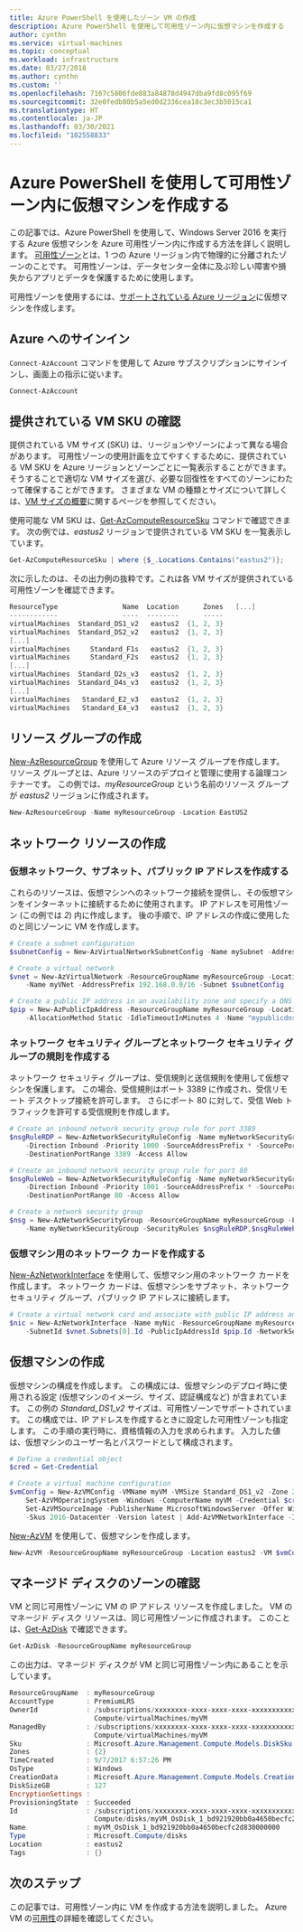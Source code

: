 ```yaml
---
title: Azure PowerShell を使用したゾーン VM の作成
description: Azure PowerShell を使用して可用性ゾーン内に仮想マシンを作成する
author: cynthn
ms.service: virtual-machines
ms.topic: conceptual
ms.workload: infrastructure
ms.date: 03/27/2018
ms.author: cynthn
ms.custom: ''
ms.openlocfilehash: 7167c5806fde883a84878d4947dba9fd8c095f69
ms.sourcegitcommit: 32e0fedb80b5a5ed0d2336cea18c3ec3b5015ca1
ms.translationtype: HT
ms.contentlocale: ja-JP
ms.lasthandoff: 03/30/2021
ms.locfileid: "102558833"
---
```

# <a name="create-a-virtual-machine-in-an-availability-zone-using-azure-powershell"></a>Azure PowerShell を使用して可用性ゾーン内に仮想マシンを作成する

この記事では、Azure PowerShell を使用して、Windows Server 2016 を実行する Azure 仮想マシンを Azure 可用性ゾーン内に作成する方法を詳しく説明します。 [可用性ゾーン](../../availability-zones/az-overview.md)とは、1 つの Azure リージョン内で物理的に分離されたゾーンのことです。 可用性ゾーンは、データセンター全体に及ぶ珍しい障害や損失からアプリとデータを保護するために使用します。

可用性ゾーンを使用するには、[サポートされている Azure リージョン](../../availability-zones/az-region.md)に仮想マシンを作成します。

 

## <a name="sign-in-to-azure"></a>Azure へのサインイン

`Connect-AzAccount` コマンドを使用して Azure サブスクリプションにサインインし、画面上の指示に従います。

```powershell
Connect-AzAccount
```

## <a name="check-vm-sku-availability"></a>提供されている VM SKU の確認
提供されている VM サイズ (SKU) は、リージョンやゾーンによって異なる場合があります。 可用性ゾーンの使用計画を立てやすくするために、提供されている VM SKU を Azure リージョンとゾーンごとに一覧表示することができます。 そうすることで適切な VM サイズを選び、必要な回復性をすべてのゾーンにわたって確保することができます。 さまざまな VM の種類とサイズについて詳しくは、[VM サイズの概要](../sizes.md)に関するページを参照してください。

使用可能な VM SKU は、[Get-AzComputeResourceSku](/powershell/module/az.compute/get-azcomputeresourcesku) コマンドで確認できます。 次の例では、*eastus2* リージョンで提供されている VM SKU を一覧表示しています。

```powershell
Get-AzComputeResourceSku | where {$_.Locations.Contains("eastus2")};
```

次に示したのは、その出力例の抜粋です。これは各 VM サイズが提供されている可用性ゾーンを確認できます。

```powershell
ResourceType                Name  Location      Zones   [...]
------------                ----  --------      -----
virtualMachines  Standard_DS1_v2   eastus2  {1, 2, 3}
virtualMachines  Standard_DS2_v2   eastus2  {1, 2, 3}
[...]
virtualMachines     Standard_F1s   eastus2  {1, 2, 3}
virtualMachines     Standard_F2s   eastus2  {1, 2, 3}
[...]
virtualMachines  Standard_D2s_v3   eastus2  {1, 2, 3}
virtualMachines  Standard_D4s_v3   eastus2  {1, 2, 3}
[...]
virtualMachines   Standard_E2_v3   eastus2  {1, 2, 3}
virtualMachines   Standard_E4_v3   eastus2  {1, 2, 3}
```


## <a name="create-resource-group"></a>リソース グループの作成

[New-AzResourceGroup](/powershell/module/az.resources/new-azresourcegroup) を使用して Azure リソース グループを作成します。 リソース グループとは、Azure リソースのデプロイと管理に使用する論理コンテナーです。 この例では、*myResourceGroup* という名前のリソース グループが *eastus2* リージョンに作成されます。 

```powershell
New-AzResourceGroup -Name myResourceGroup -Location EastUS2
```

## <a name="create-networking-resources"></a>ネットワーク リソースの作成

### <a name="create-a-virtual-network-subnet-and-a-public-ip-address"></a>仮想ネットワーク、サブネット、パブリック IP アドレスを作成する 
これらのリソースは、仮想マシンへのネットワーク接続を提供し、その仮想マシンをインターネットに接続するために使用されます。 IP アドレスを可用性ゾーン (この例では *2*) 内に作成します。 後の手順で、IP アドレスの作成に使用したのと同じゾーンに VM を作成します。

```powershell
# Create a subnet configuration
$subnetConfig = New-AzVirtualNetworkSubnetConfig -Name mySubnet -AddressPrefix 192.168.1.0/24

# Create a virtual network
$vnet = New-AzVirtualNetwork -ResourceGroupName myResourceGroup -Location eastus2 `
    -Name myVNet -AddressPrefix 192.168.0.0/16 -Subnet $subnetConfig

# Create a public IP address in an availability zone and specify a DNS name
$pip = New-AzPublicIpAddress -ResourceGroupName myResourceGroup -Location eastus2 -Zone 2 `
    -AllocationMethod Static -IdleTimeoutInMinutes 4 -Name "mypublicdns$(Get-Random)" -Sku Standard
```

### <a name="create-a-network-security-group-and-a-network-security-group-rule"></a>ネットワーク セキュリティ グループとネットワーク セキュリティ グループの規則を作成する 
ネットワーク セキュリティ グループは、受信規則と送信規則を使用して仮想マシンを保護します。 この場合、受信規則はポート 3389 に作成され、受信リモート デスクトップ接続を許可します。 さらにポート 80 に対して、受信 Web トラフィックを許可する受信規則を作成します。

```powershell
# Create an inbound network security group rule for port 3389
$nsgRuleRDP = New-AzNetworkSecurityRuleConfig -Name myNetworkSecurityGroupRuleRDP  -Protocol Tcp `
    -Direction Inbound -Priority 1000 -SourceAddressPrefix * -SourcePortRange * -DestinationAddressPrefix * `
    -DestinationPortRange 3389 -Access Allow

# Create an inbound network security group rule for port 80
$nsgRuleWeb = New-AzNetworkSecurityRuleConfig -Name myNetworkSecurityGroupRuleWWW  -Protocol Tcp `
    -Direction Inbound -Priority 1001 -SourceAddressPrefix * -SourcePortRange * -DestinationAddressPrefix * `
    -DestinationPortRange 80 -Access Allow

# Create a network security group
$nsg = New-AzNetworkSecurityGroup -ResourceGroupName myResourceGroup -Location eastus2 `
    -Name myNetworkSecurityGroup -SecurityRules $nsgRuleRDP,$nsgRuleWeb
```

### <a name="create-a-network-card-for-the-virtual-machine"></a>仮想マシン用のネットワーク カードを作成する 
[New-AzNetworkInterface](/powershell/module/az.network/new-aznetworkinterface) を使用して、仮想マシン用のネットワーク カードを作成します。 ネットワーク カードは、仮想マシンをサブネット、ネットワーク セキュリティ グループ、パブリック IP アドレスに接続します。

```powershell
# Create a virtual network card and associate with public IP address and NSG
$nic = New-AzNetworkInterface -Name myNic -ResourceGroupName myResourceGroup -Location eastus2 `
    -SubnetId $vnet.Subnets[0].Id -PublicIpAddressId $pip.Id -NetworkSecurityGroupId $nsg.Id
```

## <a name="create-virtual-machine"></a>仮想マシンの作成

仮想マシンの構成を作成します。 この構成には、仮想マシンのデプロイ時に使用される設定 (仮想マシンのイメージ、サイズ、認証構成など) が含まれています。 この例の *Standard_DS1_v2* サイズは、可用性ゾーンでサポートされています。 この構成では、IP アドレスを作成するときに設定した可用性ゾーンも指定します。 この手順の実行時に、資格情報の入力を求められます。 入力した値は、仮想マシンのユーザー名とパスワードとして構成されます。

```powershell
# Define a credential object
$cred = Get-Credential

# Create a virtual machine configuration
$vmConfig = New-AzVMConfig -VMName myVM -VMSize Standard_DS1_v2 -Zone 2 | `
    Set-AzVMOperatingSystem -Windows -ComputerName myVM -Credential $cred | `
    Set-AzVMSourceImage -PublisherName MicrosoftWindowsServer -Offer WindowsServer `
    -Skus 2016-Datacenter -Version latest | Add-AzVMNetworkInterface -Id $nic.Id
```

[New-AzVM](/powershell/module/az.compute/new-azvm) を使用して、仮想マシンを作成します。

```powershell
New-AzVM -ResourceGroupName myResourceGroup -Location eastus2 -VM $vmConfig
```

## <a name="confirm-zone-for-managed-disk"></a>マネージド ディスクのゾーンの確認

VM と同じ可用性ゾーンに VM の IP アドレス リソースを作成しました。 VM のマネージド ディスク リソースは、同じ可用性ゾーンに作成されます。 このことは、[Get-AzDisk](/powershell/module/az.compute/get-azdisk) で確認できます。

```powershell
Get-AzDisk -ResourceGroupName myResourceGroup
```

この出力は、マネージド ディスクが VM と同じ可用性ゾーン内にあることを示しています。

```powershell
ResourceGroupName  : myResourceGroup
AccountType        : PremiumLRS
OwnerId            : /subscriptions/xxxxxxxx-xxxx-xxxx-xxxx-xxxxxxxxxxxx/resourceGroups/myResourceGroup/providers/Microsoft.
                     Compute/virtualMachines/myVM
ManagedBy          : /subscriptions/xxxxxxxx-xxxx-xxxx-xxxx-xxxxxxxxxxxx//resourceGroups/myResourceGroup/providers/Microsoft.
                     Compute/virtualMachines/myVM
Sku                : Microsoft.Azure.Management.Compute.Models.DiskSku
Zones              : {2}
TimeCreated        : 9/7/2017 6:57:26 PM
OsType             : Windows
CreationData       : Microsoft.Azure.Management.Compute.Models.CreationData
DiskSizeGB         : 127
EncryptionSettings :
ProvisioningState  : Succeeded
Id                 : /subscriptions/xxxxxxxx-xxxx-xxxx-xxxx-xxxxxxxxxxxx/resourceGroups/myResourceGroup/providers/Microsoft.
                     Compute/disks/myVM_OsDisk_1_bd921920bb0a4650becfc2d830000000
Name               : myVM_OsDisk_1_bd921920bb0a4650becfc2d830000000
Type               : Microsoft.Compute/disks
Location           : eastus2
Tags               : {}
```


## <a name="next-steps"></a>次のステップ

この記事では、可用性ゾーン内に VM を作成する方法を説明しました。 Azure VM の[可用性](../availability.md)の詳細を確認してください。